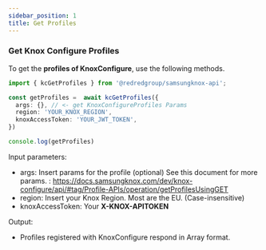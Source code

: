 ```yaml
---
sidebar_position: 1
title: Get Profiles 
---
```


### Get Knox Configure Profiles

To get the **profiles of KnoxConfigure**, use the following methods.

```ts
import { kcGetProfiles } from '@redredgroup/samsungknox-api';

const getProfiles =  await kcGetProfiles({
  args: {}, // <- get KnoxConfigureProfiles Params
  region: 'YOUR_KNOX_REGION',
  knoxAccessToken: 'YOUR_JWT_TOKEN',
})

console.log(getProfiles)
```

Input parameters:

- args: Insert params for the profile (optional) See this document for more params. : https://docs.samsungknox.com/dev/knox-configure/api/#tag/Profile-APIs/operation/getProfilesUsingGET
- region: Insert your Knox Region. Most are the EU. (Case-insensitive)
- knoxAccessToken: Your **X-KNOX-APITOKEN**

Output:

- Profiles registered with KnoxConfigure respond in Array format.

